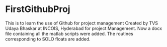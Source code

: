 # FirstGithubProj
This is to learn the use of Github for project management
Created by TVS Udaya Bhaskar at INCOIS, Hyderabad for project Management.
Now a docx file containing all the matlab scripts were added.
The routines corresponding to SOLO floats are added.
